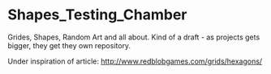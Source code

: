 # Shapes_Testing_Chamber
Grides, Shapes, Random Art and all about.
Kind of a draft - as projects gets bigger, they get they own repository. 

Under inspiration of article: http://www.redblobgames.com/grids/hexagons/
